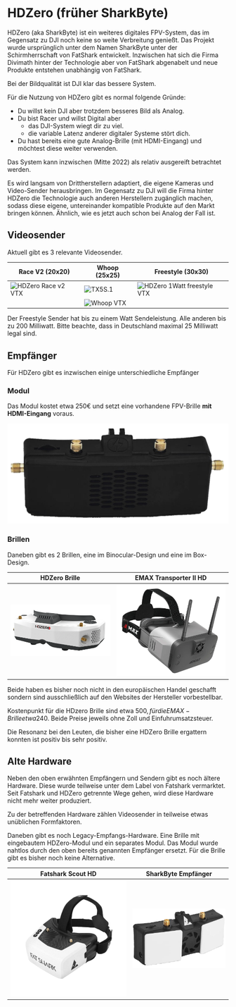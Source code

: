 # HDZero (früher SharkByte)

HDZero (aka SharkByte) ist ein weiteres digitales FPV-System, das im Gegensatz zu DJI noch keine so weite Verbreitung genießt. Das Projekt wurde ursprünglich unter dem Namen SharkByte unter der Schirmherrschaft von FatShark entwickelt. Inzwischen hat sich die Firma Divimath hinter der Technologie aber von FatShark abgenabelt und neue Produkte entstehen unabhängig von FatShark.

Bei der Bildqualität ist DJI klar das bessere System.

Für die Nutzung von HDZero gibt es normal folgende Gründe:

- Du willst kein DJI aber trotzdem besseres Bild als Analog.
- Du bist Racer und willst Digital aber
  - das DJI-System wiegt dir zu viel.
  - die variable Latenz anderer digitaler Systeme stört dich.
- Du hast bereits eine gute Analog-Brille (mit HDMI-Eingang) und möchtest diese weiter verwenden.

Das System kann inzwischen (Mitte 2022) als relativ ausgereift betrachtet werden.

Es wird langsam von Drittherstellern adaptiert, die eigene Kameras und Video-Sender herausbringen. Im Gegensatz zu DJI will die Firma hinter HDZero die Technologie auch anderen Herstellern zugänglich machen, sodass diese eigene, untereinander kompatible Produkte auf den Markt bringen können. Ähnlich, wie es jetzt auch schon bei Analog der Fall ist.

## Videosender

Aktuell gibt es 3 relevante Videosender.

| Race V2 (20x20)                                             | Whoop (25x25)                                       | Freestyle (30x30)                                                     |
| ----------------------------------------------------------- | --------------------------------------------------- | --------------------------------------------------------------------- |
| ![HDZero Race v2 VTX](/img/divimath/hdzero_race_vtx_v2.png) | ![TX5S.1](/img/divimath/hdzero_whoop_vtx_v1.png)    | ![HDZero 1Watt freestyle VTX](/img/divimath/hdzero_freestyle_vtx.png) |
|                                                             | ![Whoop VTX](/img/divimath/hdzero_whoop_vtx_v2.png) |                                                                       |

Der Freestyle Sender hat bis zu einem Watt Sendeleistung. Alle anderen bis zu 200 Milliwatt. Bitte beachte, dass in Deutschland maximal 25 Milliwatt legal sind.

## Empfänger

Für HDZero gibt es inzwischen einige unterschiedliche Empfänger

### Modul

Das Modul kostet etwa 250€ und setzt eine vorhandene FPV-Brille **mit HDMI-Eingang** voraus.

![HDZero VRX](/img/divimath/hdzero-vrx-digital-hd-empfaenger-modul.png)

### Brillen

Daneben gibt es 2 Brillen, eine im Binocular-Design und eine im Box-Design.

| HDZero Brille                                      | EMAX Transporter II HD                                        |
| -------------------------------------------------- | ------------------------------------------------------------- |
| ![HDZero Brille](/img/divimath/hdzero_goggles.png) | ![EMAX Transporter 2 HD](/img/emax/emax_transporter_2_hd.png) |

Beide haben es bisher noch nicht in den europäischen Handel geschafft sondern sind ausschließlich auf den Websites der Hersteller vorbestellbar.

Kostenpunkt für die HDzero Brille sind etwa 500$, für die EMAX-Brille etwa 240$. Beide Preise jeweils ohne Zoll und Einfuhrumsatzsteuer.

Die Resonanz bei den Leuten, die bisher eine HDZero Brille ergattern konnten ist positiv bis sehr positiv.

## Alte Hardware

Neben den oben erwähnten Empfängern und Sendern gibt es noch ältere Hardware. Diese wurde teilweise unter dem Label von Fatshark vermarktet. Seit Fatshark und HDZero getrennte Wege gehen, wird diese Hardware nicht mehr weiter produziert.

Zu der betreffenden Hardware zählen Videosender in teilweise etwas unüblichen Formfaktoren.

Daneben gibt es noch Legacy-Empfangs-Hardware. Eine Brille mit eingebautem HDZero-Modul und ein separates Modul. Das Modul wurde nahtlos durch den oben bereits genannten Empfänger ersetzt. Für die Brille gibt es bisher noch keine Alternative.

| Fatshark Scout HD                                         | SharkByte Empfänger                                           |
| --------------------------------------------------------- | ------------------------------------------------------------- |
| ![Fatshark Scout HD](/img/fatshark/fatshark_scout_hd.png) | ![Shark Byte RX5.1](/img/fatshark/fatshark_sharkbyte_vrx.png) |
